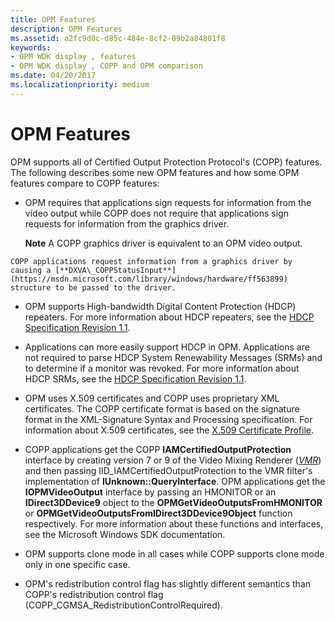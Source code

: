 ```yaml
---
title: OPM Features
description: OPM Features
ms.assetid: a2fc9d0c-d85c-484e-8cf2-09b2a84801f8
keywords:
- OPM WDK display , features
- OPM WDK display , COPP and OPM comparison
ms.date: 04/20/2017
ms.localizationpriority: medium
---
```


# OPM Features


OPM supports all of Certified Output Protection Protocol's (COPP) features. The following describes some new OPM features and how some OPM features compare to COPP features:

-   OPM requires that applications sign requests for information from the video output while COPP does not require that applications sign requests for information from the graphics driver.

    **Note**   A COPP graphics driver is equivalent to an OPM video output.



~~~
COPP applications request information from a graphics driver by causing a [**DXVA\_COPPStatusInput**](https://msdn.microsoft.com/library/windows/hardware/ff563899) structure to be passed to the driver.
~~~

-   OPM supports High-bandwidth Digital Content Protection (HDCP) repeaters. For more information about HDCP repeaters, see the [HDCP Specification Revision 1.1](http://go.microsoft.com/fwlink/p/?linkid=38728).

-   Applications can more easily support HDCP in OPM. Applications are not required to parse HDCP System Renewability Messages (SRMs) and to determine if a monitor was revoked. For more information about HDCP SRMs, see the [HDCP Specification Revision 1.1](http://go.microsoft.com/fwlink/p/?linkid=38728).

-   OPM uses X.509 certificates and COPP uses proprietary XML certificates. The COPP certificate format is based on the signature format in the XML-Signature Syntax and Processing specification. For information about X.509 certificates, see the [X.509 Certificate Profile](http://go.microsoft.com/fwlink/p/?linkid=70416).

-   COPP applications get the COPP **IAMCertifiedOutputProtection** interface by creating version 7 or 9 of the Video Mixing Renderer ([*VMR*](https://msdn.microsoft.com/library/windows/hardware/ff556344#wdkgloss-video-mixer-renderer--vmr-)) and then passing IID\_IAMCertifiedOutputProtection to the VMR filter's implementation of **IUnknown::QueryInterface**. OPM applications get the **IOPMVideoOutput** interface by passing an HMONITOR or an **IDirect3DDevice9** object to the **OPMGetVideoOutputsFromHMONITOR** or **OPMGetVideoOutputsFromIDirect3DDevice9Object** function respectively. For more information about these functions and interfaces, see the Microsoft Windows SDK documentation.

-   OPM supports clone mode in all cases while COPP supports clone mode only in one specific case.

-   OPM's redistribution control flag has slightly different semantics than COPP's redistribution control flag (COPP\_CGMSA\_RedistributionControlRequired).









